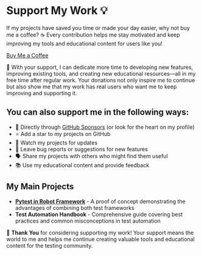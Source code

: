 # Support My Work 💡

If my projects have saved you time or made your day easier, why not buy me a coffee? ☕ Every contribution helps me stay motivated and keep improving my tools and educational content for users like you!

[Buy Me a Coffee](https://www.buymeacoffee.com/petrkus)

🙏 With your support, I can dedicate more time to developing new features, improving existing tools, and creating new educational resources—all in my free time after regular work. Your donations not only inspire me to continue but also show me that my work has real users who want me to keep improving and supporting it.

## You can also support me in the following ways:

- 💖 Directly through [GitHub Sponsors](https://github.com/sponsors/petr-kus) (or look for the heart on my profile)
- ⭐ Add a star to my projects on GitHub
- 👀 Watch my projects for updates
- 📝 Leave bug reports or suggestions for new features
- 🗣️ Share my projects with others who might find them useful
- 📚 Use my educational content and provide feedback

## My Main Projects

- **[Pytest in Robot Framework](https://pypi.org/project/pytest-in-robotframework/)** - A proof of concept demonstrating the advantages of combining both test frameworks
- **Test Automation Handbook** - Comprehensive guide covering best practices and common misconceptions in test automation

💖 **Thank You** for considering supporting my work! Your support means the world to me and helps me continue creating valuable tools and educational content for the testing community.